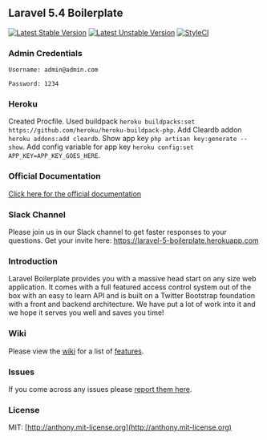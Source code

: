 ## Laravel 5.4 Boilerplate

[![Latest Stable Version](https://poser.pugx.org/rappasoft/laravel-5-boilerplate/v/stable)](https://packagist.org/packages/rappasoft/laravel-5-boilerplate) [![Latest Unstable Version](https://poser.pugx.org/rappasoft/laravel-5-boilerplate/v/unstable)](https://packagist.org/packages/rappasoft/laravel-5-boilerplate) [![StyleCI](https://styleci.io/repos/30171828/shield?style=plastic)](https://styleci.io/repos/30171828/shield?style=plastic)


### Admin Credentials

```
Username: admin@admin.com

Password: 1234
```

### Heroku

Created Procfile. Used buildpack `heroku buildpacks:set https://github.com/heroku/heroku-buildpack-php`. Add Cleardb addon `heroku addons:add cleardb`. Show app key `php artisan key:generate --show`. Add config variable for app key `heroku config:set APP_KEY=APP_KEY_GOES_HERE`.

### Official Documentation

[Click here for the official documentation](http://laravel-boilerplate.com)

### Slack Channel

Please join us in our Slack channel to get faster responses to your questions. Get your invite here: https://laravel-5-boilerplate.herokuapp.com

### Introduction

Laravel Boilerplate provides you with a massive head start on any size web application. It comes with a full featured access control system out of the box with an easy to learn API and is built on a Twitter Bootstrap foundation with a front and backend architecture. We have put a lot of work into it and we hope it serves you well and saves you time!

### Wiki

Please view the [wiki](https://github.com/rappasoft/laravel-5-boilerplate/wiki) for a list of [features](https://github.com/rappasoft/laravel-5-boilerplate/wiki#features).

### Issues

If you come across any issues please [report them here](https://github.com/rappasoft/Laravel-5-Boilerplate/issues).

### License

MIT: [http://anthony.mit-license.org](http://anthony.mit-license.org)